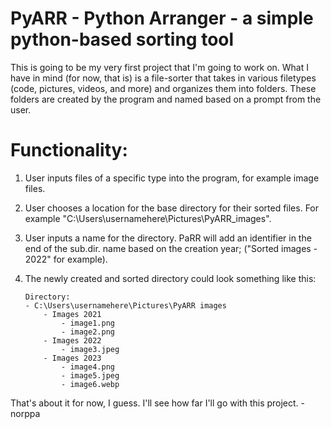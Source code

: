  
# PyARR - Python Arranger - a simple python-based sorting tool
This is going to be my very first project that I'm going to work on. What I have in mind (for now, that is) is a file-sorter that takes in various filetypes (code, pictures, videos, and more) and organizes them into folders. These folders are created by the program and named based on a prompt from the user.

# Functionality:
1. User inputs files of a specific type into the program, for example image files.
2. User chooses a location for the base directory for their sorted files. For example "C:\Users\usernamehere\Pictures\PyARR_images".
3. User inputs a name for the directory. PaRR will add an identifier in the end of the sub.dir. name based on the creation year; ("Sorted images - 2022" for example).
4. The newly created and sorted directory could look something like this:

       Directory:
       - C:\Users\usernamehere\Pictures\PyARR images
           - Images 2021
               - image1.png
               - image2.png
           - Images 2022
               - image3.jpeg
           - Images 2023
               - image4.png
               - image5.jpeg
               - image6.webp
    
That's about it for now, I guess. I'll see how far I'll go with this project.
-norppa

